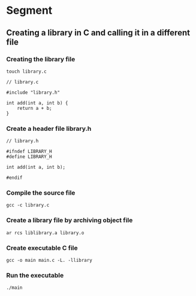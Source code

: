 # Segment

## Creating a library in C and calling it in a different file
### Creating the library file
```
touch library.c 

// library.c

#include "library.h"

int add(int a, int b) {
    return a + b;
}

```
### Create a header file library.h
```
// library.h

#ifndef LIBRARY_H
#define LIBRARY_H

int add(int a, int b);

#endif
```

### Compile the source file
```
gcc -c library.c
```
### Create a library file by archiving object file
```
ar rcs liblibrary.a library.o
```
### Create executable C file
```
gcc -o main main.c -L. -llibrary
```
### Run the executable
```
./main
```

